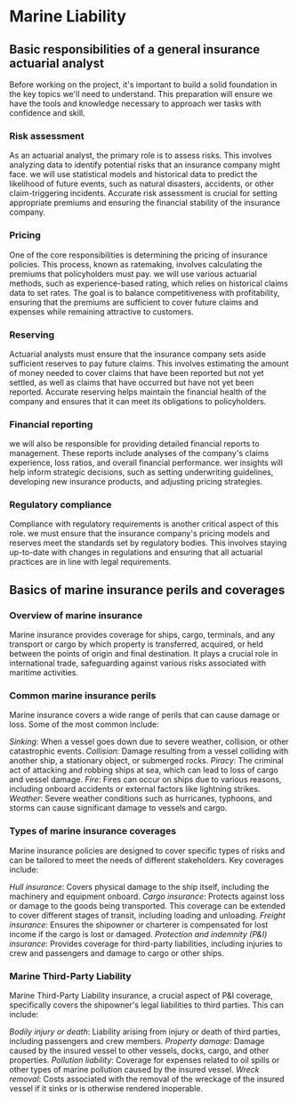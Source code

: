 # Marine Liability
## Basic responsibilities of a general insurance actuarial analyst
Before working on the project, it's important to build a solid foundation in the key topics we'll need to understand. This preparation will ensure we have the tools and knowledge necessary to approach wer tasks with confidence and skill.

### Risk assessment

As an actuarial analyst, the primary role is to assess risks. This involves analyzing data to identify potential risks that an insurance company might face. we will use statistical models and historical data to predict the likelihood of future events, such as natural disasters, accidents, or other claim-triggering incidents. Accurate risk assessment is crucial for setting appropriate premiums and ensuring the financial stability of the insurance company.

### Pricing

One of the core responsibilities is determining the pricing of insurance policies. This process, known as ratemaking, involves calculating the premiums that policyholders must pay. we will use various actuarial methods, such as experience-based rating, which relies on historical claims data to set rates. The goal is to balance competitiveness with profitability, ensuring that the premiums are sufficient to cover future claims and expenses while remaining attractive to customers.

### Reserving

Actuarial analysts must ensure that the insurance company sets aside sufficient reserves to pay future claims. This involves estimating the amount of money needed to cover claims that have been reported but not yet settled, as well as claims that have occurred but have not yet been reported. Accurate reserving helps maintain the financial health of the company and ensures that it can meet its obligations to policyholders.

### Financial reporting

we will also be responsible for providing detailed financial reports to management. These reports include analyses of the company's claims experience, loss ratios, and overall financial performance. wer insights will help inform strategic decisions, such as setting underwriting guidelines, developing new insurance products, and adjusting pricing strategies.

### Regulatory compliance

Compliance with regulatory requirements is another critical aspect of this role. we must ensure that the insurance company's pricing models and reserves meet the standards set by regulatory bodies. This involves staying up-to-date with changes in regulations and ensuring that all actuarial practices are in line with legal requirements.

## Basics of marine insurance perils and coverages
### Overview of marine insurance

Marine insurance provides coverage for ships, cargo, terminals, and any transport or cargo by which property is transferred, acquired, or held between the points of origin and final destination. It plays a crucial role in international trade, safeguarding against various risks associated with maritime activities.

### Common marine insurance perils

Marine insurance covers a wide range of perils that can cause damage or loss. Some of the most common include:

*Sinking*: When a vessel goes down due to severe weather, collision, or other catastrophic events.
*Collision*: Damage resulting from a vessel colliding with another ship, a stationary object, or submerged rocks.
*Piracy*: The criminal act of attacking and robbing ships at sea, which can lead to loss of cargo and vessel damage.
*Fire*: Fires can occur on ships due to various reasons, including onboard accidents or external factors like lightning strikes.
*Weather*: Severe weather conditions such as hurricanes, typhoons, and storms can cause significant damage to vessels and cargo.

### Types of marine insurance coverages

Marine insurance policies are designed to cover specific types of risks and can be tailored to meet the needs of different stakeholders. Key coverages include:

*Hull insurance*: Covers physical damage to the ship itself, including the machinery and equipment onboard.
*Cargo insurance*: Protects against loss or damage to the goods being transported. This coverage can be extended to cover different stages of transit, including loading and unloading.
*Freight insurance*: Ensures the shipowner or charterer is compensated for lost income if the cargo is lost or damaged.
*Protection and indemnity (P&I) insurance*: Provides coverage for third-party liabilities, including injuries to crew and passengers and damage to cargo or other ships.

### Marine Third-Party Liability

Marine Third-Party Liability insurance, a crucial aspect of P&I coverage, specifically covers the shipowner's legal liabilities to third parties. This can include:

*Bodily injury or death*: Liability arising from injury or death of third parties, including passengers and crew members.
*Property damage*: Damage caused by the insured vessel to other vessels, docks, cargo, and other properties.
*Pollution liability*: Coverage for expenses related to oil spills or other types of marine pollution caused by the insured vessel.
*Wreck removal*: Costs associated with the removal of the wreckage of the insured vessel if it sinks or is otherwise rendered inoperable.
